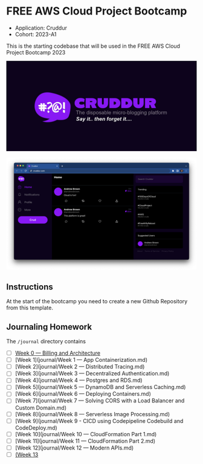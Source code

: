 # FREE AWS Cloud Project Bootcamp

- Application: Cruddur
- Cohort: 2023-A1

This is the starting codebase that will be used in the FREE AWS Cloud Project Bootcamp 2023

![Cruddur Graphic](_docs/assets/cruddur-banner.jpg)

![Cruddur Screenshot](_docs/assets/cruddur-screenshot.png)

## Instructions

At the start of the bootcamp you need to create a new Github Repository from this template.

## Journaling Homework

The `/journal` directory contains

- [ ] [Week 0 — Billing and Architecture](https://github.com/imaginarydumpling/aws-bootcamp-cruddur-2023-clone/blob/main/journal/Week%200%20%E2%80%94%20Billing%20and%20Architecture.md)
- [ ] [Week 1](journal/Week 1 — App Containerization.md)
- [ ] [Week 2](journal/Week 2 — Distributed Tracing.md)
- [ ] [Week 3](journal/Week 3 — Decentralized Authentication.md)
- [ ] [Week 4](journal/Week 4 — Postgres and RDS.md)
- [ ] [Week 5](journal/Week 5 — DynamoDB and Serverless Caching.md)
- [ ] [Week 6](journal/Week 6 — Deploying Containers.md)
- [ ] [Week 7](journal/Week 7 — Solving CORS with a Load Balancer and Custom Domain.md)
- [ ] [Week 8](journal/Week 8 — Serverless Image Processing.md)
- [ ] [Week 9](journal/Week 9 - CICD using Codepipeline Codebuild and CodeDeploy.md)
- [ ] [Week 10](journal/Week 10 — CloudFormation Part 1.md)
- [ ] [Week 11](journal/Week 11 — CloudFormation Part 2.md)
- [ ] [Week 12](journal/Week 12 — Modern APIs.md)
- [ ] [(Week 13](https://github.com/imaginarydumpling/aws-bootcamp-cruddur-2023-clone/blob/main/journal/Week%2013%20%E2%80%94%20(Secret%20Bonus%20Class).md)
